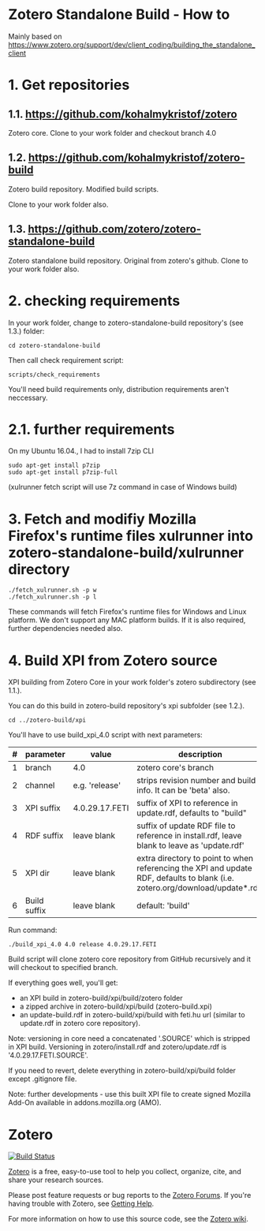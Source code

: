 Zotero Standalone Build - How to
======

Mainly based on https://www.zotero.org/support/dev/client_coding/building_the_standalone_client

# 1. Get repositories

## 1.1. https://github.com/kohalmykristof/zotero

Zotero core. Clone to your work folder and checkout branch 4.0

## 1.2. https://github.com/kohalmykristof/zotero-build

Zotero build repository. Modified build scripts.

Clone to your work folder also.

## 1.3. https://github.com/zotero/zotero-standalone-build

Zotero standalone build repository. Original from zotero's github. Clone to your work folder also.

# 2. checking requirements

In your work folder, change to zotero-standalone-build repository's (see 1.3.) folder:

```shell
cd zotero-standalone-build
```

Then call check requirement script:

```shell
scripts/check_requirements
```

You'll need build requirements only, distribution requirements aren't neccessary.

# 2.1. further requirements

On my Ubuntu 16.04., I had to install 7zip CLI

```shell
sudo apt-get install p7zip
sudo apt-get install p7zip-full
```

(xulrunner fetch script will use 7z command in case of Windows build)

# 3. Fetch and modifiy Mozilla Firefox's runtime files xulrunner into zotero-standalone-build/xulrunner directory

```shell
./fetch_xulrunner.sh -p w
./fetch_xulrunner.sh -p l
```

These commands will fetch Firefox's runtime files for Windows and Linux platform. We don't support any MAC platform builds. If it is also required, further dependencies needed also.

# 4. Build XPI from Zotero source

XPI building from Zotero Core in your work folder's zotero subdirectory (see 1.1.).

You can do this build in zotero-build repository's xpi subfolder (see 1.2.).

```shell
cd ../zotero-build/xpi
```

You'll have to use build_xpi_4.0 script with next parameters:

| # | parameter | value | description |
|---|-----------|-------|-------------|
| 1 | branch | 4.0 | zotero core's branch |
| 2 | channel | e.g. 'release' | strips revision number and build info. It can be 'beta' also. |
| 3 | XPI suffix | 4.0.29.17.FETI | suffix of XPI to reference in update.rdf, defaults to "build" |
| 4 | RDF suffix | leave blank | suffix of update RDF file to reference in install.rdf, leave blank to leave as 'update.rdf' |
| 5 | XPI dir | leave blank | extra directory to point to when referencing the XPI and update RDF, defaults to blank (i.e. zotero.org/download/update*.rdf) |
| 6 | Build suffix | leave blank | default: 'build' |

Run command:
```shell
./build_xpi_4.0 4.0 release 4.0.29.17.FETI
```

Build script will clone zotero core repository from GitHub recursively and it will checkout to specified branch.

If everything goes well, you'll get:
- an XPI build in zotero-build/xpi/build/zotero folder
- a zipped archive in zotero-build/xpi/build (zotero-build.xpi)
- an update-build.rdf in zotero-build/xpi/build with feti.hu url (similar to update.rdf in zotero core repository).

Note: versioning in core need a concatenated '.SOURCE' which is stripped in XPI build. Versioning in zotero/install.rdf and zotero/update.rdf is '4.0.29.17.FETI.SOURCE'.

If you need to revert, delete everything in zotero-build/xpi/build folder except .gitignore file.

Note: further developments - use this built XPI file to create signed Mozilla Add-On available in addons.mozilla.org (AMO).

Zotero
======
[![Build Status](https://travis-ci.org/zotero/zotero.svg?branch=4.0)](https://travis-ci.org/zotero/zotero)

[Zotero](https://www.zotero.org/) is a free, easy-to-use tool to help you collect, organize, cite, and share your research sources.

Please post feature requests or bug reports to the [Zotero Forums](https://forums.zotero.org/). If you're having trouble with Zotero, see [Getting Help](https://www.zotero.org/support/getting_help).

For more information on how to use this source code, see the [Zotero wiki](https://www.zotero.org/support/dev/source_code).
